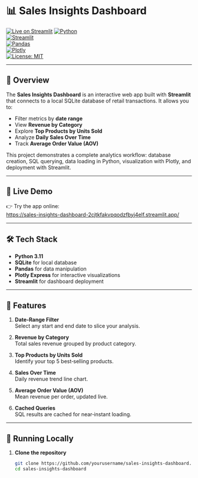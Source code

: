 # 📊 Sales Insights Dashboard

[![Live on Streamlit](https://img.shields.io/badge/Live%20Demo-Streamlit-blue?logo=streamlit)](https://sales-insights-dashboard-2cjtkfakvpqodzfbyj4elf.streamlit.app/)
[![Python](https://img.shields.io/badge/Python-3.11-blue?logo=python)](https://www.python.org/)  
[![Streamlit](https://img.shields.io/badge/Streamlit-✅-orange?logo=streamlit)](https://streamlit.io/)  
[![Pandas](https://img.shields.io/badge/Data-Pandas-green?logo=pandas)](https://pandas.pydata.org/)  
[![Plotly](https://img.shields.io/badge/Charts-Plotly-9cf?logo=plotly)](https://plotly.com/)  
[![License: MIT](https://img.shields.io/badge/License-MIT-yellow.svg)](https://opensource.org/licenses/MIT)

---

## 📌 Overview

The **Sales Insights Dashboard** is an interactive web app built with **Streamlit** that connects to a local SQLite database of retail transactions. It allows you to:

- Filter metrics by **date range**  
- View **Revenue by Category**  
- Explore **Top Products by Units Sold**  
- Analyze **Daily Sales Over Time**  
- Track **Average Order Value (AOV)**  

This project demonstrates a complete analytics workflow: database creation, SQL querying, data loading in Python, visualization with Plotly, and deployment with Streamlit.

---

## 🚀 Live Demo

👉 Try the app online:  
https://sales-insights-dashboard-2cjtkfakvpqodzfbyj4elf.streamlit.app/

---

## 🛠️ Tech Stack

- **Python 3.11**  
- **SQLite** for local database  
- **Pandas** for data manipulation  
- **Plotly Express** for interactive visualizations  
- **Streamlit** for dashboard deployment  

---

## 🎯 Features

1. **Date‐Range Filter**  
   Select any start and end date to slice your analysis.

2. **Revenue by Category**  
   Total sales revenue grouped by product category.

3. **Top Products by Units Sold**  
   Identify your top 5 best‐selling products.

4. **Sales Over Time**  
   Daily revenue trend line chart.

5. **Average Order Value (AOV)**  
   Mean revenue per order, updated live.

6. **Cached Queries**  
   SQL results are cached for near‐instant loading.

---

## 🚀 Running Locally

1. **Clone the repository**  
   ```bash
   git clone https://github.com/yourusername/sales-insights-dashboard.git
   cd sales-insights-dashboard
